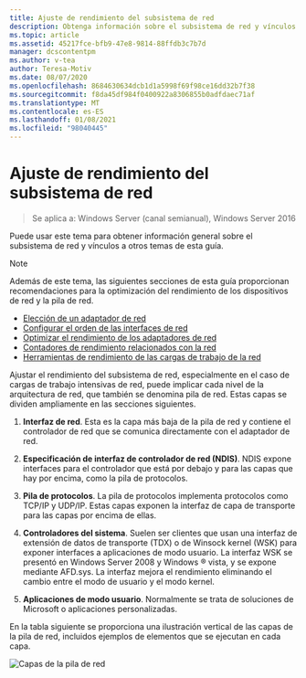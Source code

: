 ```yaml
---
title: Ajuste de rendimiento del subsistema de red
description: Obtenga información sobre el subsistema de red y vínculos a otros temas de esta guía.
ms.topic: article
ms.assetid: 45217fce-bfb9-47e8-9814-88ffdb3c7b7d
manager: dcscontentpm
ms.author: v-tea
author: Teresa-Motiv
ms.date: 08/07/2020
ms.openlocfilehash: 8684630634dcb1d1a5998f69f98ce16dd32b7f38
ms.sourcegitcommit: f8da45df984f0400922a8306855b0adfdaec71af
ms.translationtype: MT
ms.contentlocale: es-ES
ms.lasthandoff: 01/08/2021
ms.locfileid: "98040445"
---
```

# <a name="network-subsystem-performance-tuning"></a>Ajuste de rendimiento del subsistema de red

>Se aplica a: Windows Server (canal semianual), Windows Server 2016

Puede usar este tema para obtener información general sobre el subsistema de red y vínculos a otros temas de esta guía.

>[!NOTE]
>Además de este tema, las siguientes secciones de esta guía proporcionan recomendaciones para la optimización del rendimiento de los dispositivos de red y la pila de red.
> - [Elección de un adaptador de red](net-sub-choose-nic.md)
> - [Configurar el orden de las interfaces de red](net-sub-interface-metric.md)
> - [Optimizar el rendimiento de los adaptadores de red](net-sub-performance-tuning-nics.md)
> - [Contadores de rendimiento relacionados con la red](net-sub-performance-counters.md)
> - [Herramientas de rendimiento de las cargas de trabajo de la red](net-sub-performance-tools.md)

Ajustar el rendimiento del subsistema de red, especialmente en el caso de cargas de trabajo intensivas de red, puede implicar cada nivel de la arquitectura de red, que también se denomina pila de red. Estas capas se dividen ampliamente en las secciones siguientes.

1. **Interfaz de red**. Esta es la capa más baja de la pila de red y contiene el controlador de red que se comunica directamente con el adaptador de red.

2. **Especificación de interfaz de controlador de red (NDIS)**. NDIS expone interfaces para el controlador que está por debajo y para las capas que hay por encima, como la pila de protocolos.

3. **Pila de protocolos**. La pila de protocolos implementa protocolos como TCP/IP y UDP/IP. Estas capas exponen la interfaz de capa de transporte para las capas por encima de ellas.

4. **Controladores del sistema**. Suelen ser clientes que usan una interfaz de extensión de datos de transporte (TDX) o de Winsock kernel (WSK) para exponer interfaces a aplicaciones de modo usuario. La interfaz WSK se presentó en Windows Server 2008 y Windows &reg; vista, y se expone mediante AFD.sys. La interfaz mejora el rendimiento eliminando el cambio entre el modo de usuario y el modo kernel.

5. **Aplicaciones de modo usuario**. Normalmente se trata de soluciones de Microsoft o aplicaciones personalizadas.

En la tabla siguiente se proporciona una ilustración vertical de las capas de la pila de red, incluidos ejemplos de elementos que se ejecutan en cada capa.

![Capas de la pila de red](../../media/Network-Subsystem/network-layers.jpg)

